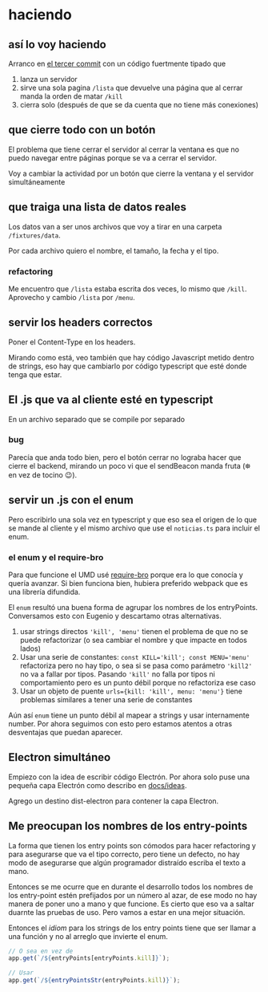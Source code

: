 # haciendo

## así lo voy haciendo

Arranco en [el tercer commit](../../../../commit/d699113294fe033fae664c0d1fc7c5c981e6173d) con un código fuertmente tipado que 
  1. lanza un servidor
  2. sirve una sola pagina `/lista` que devuelve una página que al cerrar manda la orden de matar `/kill`
  3. cierra solo (después de que se da cuenta que no tiene más conexiones)

## que cierre todo con un botón

El problema que tiene cerrar el servidor al cerrar la ventana es que no puedo navegar entre páginas porque se va a cerrar el servidor.

Voy a cambiar la actividad por un botón que cierre la ventana y el servidor simultáneamente

## que traiga una lista de datos reales

Los datos van a ser unos archivos que voy a tirar en una carpeta `/fixtures/data`.

Por cada archivo quiero el nombre, el tamaño, la fecha y el tipo. 

### refactoring

Me encuentro que `/lista` estaba escrita dos veces, lo mismo que `/kill`. 
Aprovecho y cambio `/lista` por `/menu`.

## servir los headers correctos

Poner el Content-Type en los headers. 

Mirando como está, veo también que hay código Javascript metido dentro de strings,
eso hay que cambiarlo por código typescript que esté donde tenga que estar. 

## El .js que va al cliente esté en typescript

En un archivo separado que se compile por separado

### bug

Parecía que anda todo bien, pero el botón cerrar no lograba hacer que cierre el backend,
mirando un poco vi que el sendBeacon manda fruta (⛯ en vez de tocino 😉). 

## servir un .js con el enum

Pero escribirlo una sola vez en typescript y que eso sea el origen de lo que se mande al cliente
y el mismo archivo que use el `noticias.ts` para incluir el enum.

### el enum y el require-bro

Para que funcione el UMD usé [require-bro](https://github.com/codenautas/require-bro/blob/HEAD/LEEME.md)
porque era lo que conocía y quería avanzar. Si bien funciona bien, hubiera preferido webpack que es una librería difundida.

El `enum` resultó una buena forma de agrupar los nombres de los entryPoints. 
Conversamos esto con Eugenio y descartamo otras alternativas.
   1. usar strings directos `'kill', 'menu'` tienen el problema de que no se puede refactorizar (o sea cambiar el nombre y que impacte en todos lados)
   1. Usar una serie de constantes: `const KILL='kill'; const MENU='menu'` refactoriza pero no hay tipo, 
      o sea si se pasa como parámetro `'kill2'` no va a fallar por tipos. 
      Pasando `'kill'` no falla por tipos ni comportamiento 
      pero es un punto débil porque no refactoriza ese caso
   1. Usar un objeto de puente `urls={kill: 'kill', menu: 'menu'}` tiene problemas similares a tener una serie de constantes

Aún así `enum` tiene un punto débil al mapear a strings y usar internamente number. 
Por ahora seguimos con esto pero estamos atentos a otras desventajas que puedan aparecer.

## Electron simultáneo

Empiezo con la idea de escribir código Electrón. Por ahora solo puse una pequeña capa Electrón como describo en [docs/ideas](https://github.com/codenautas/aplicado/blob/master/docs/ideas/electron-cliente-servidor.md#de-clienteservidor-a-express).

Agrego un destino dist-electron para contener la capa Electron. 

## Me preocupan los nombres de los entry-points

La forma que tienen los entry points son cómodos para hacer refactoring y para asegurarse que va el tipo correcto,
pero tiene un defecto, no hay modo de asegurarse que algún programador distraído escriba el texto a mano. 

Entonces se me ocurre que en durante el desarrollo todos los nombres de los entry-point estén prefijados por un número al azar,
de ese modo no hay manera de poner uno a mano y que funcione.
Es cierto que eso va a saltar duarnte las pruebas de uso. Pero vamos a estar en una mejor situación.

Entonces el _idiom_ para los strings de los entry points tiene que ser llamar a una función y no al arreglo que invierte el enum.

```ts
// O sea en vez de
app.get(`/${entryPoints[entryPoints.kill]}`);

// Usar
app.get(`/${entryPointsStr(entryPoints.kill)}`);
```

